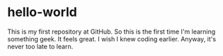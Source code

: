 # hello-world
This is my first repository at GitHub.
So this is the first time I'm learning something geek.
It feels great.
I wish I knew coding earlier.
Anyway, it's never too late to learn.
